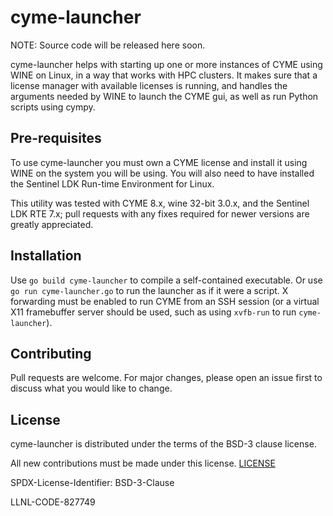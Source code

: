 # cyme-launcher

NOTE: Source code will be released here soon.

cyme-launcher helps with starting up one or more instances of CYME using WINE
on Linux, in a way that works with HPC clusters. It makes sure that a license
manager with available licenses is running, and handles the arguments needed
by WINE to launch the CYME gui, as well as run Python scripts using cympy.

## Pre-requisites

To use cyme-launcher you must own a CYME license and install it using WINE
on the system you will be using. You will also need to have installed the
Sentinel LDK Run-time Environment for Linux.

This utility was tested with CYME 8.x, wine 32-bit 3.0.x, and the Sentinel LDK
RTE 7.x; pull requests with any fixes required for newer versions are greatly
appreciated.

## Installation

Use `go build cyme-launcher` to compile a self-contained executable. Or use
`go run cyme-launcher.go` to run the launcher as if it were a script. X forwarding
must be enabled to run CYME from an SSH session (or a virtual X11 framebuffer
server should be used, such as using `xvfb-run` to run `cyme-launcher`).

## Contributing

Pull requests are welcome. For major changes, please open an issue first
to discuss what you would like to change.

## License

cyme-launcher is distributed under the terms of the BSD-3 clause license.

All new contributions must be made under this license. [LICENSE](LICENSE)

SPDX-License-Identifier: BSD-3-Clause

LLNL-CODE-827749

